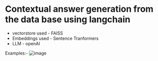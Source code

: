  # Contextual answer generation from the data base using langchain
* vectorstore used - FAISS
* Embeddings used - Sentence Tranformers
* LLM - openAI 





Examples:-
![image](https://github.com/uttam112/chaabi/assets/123285882/63ebe216-ad4e-4f06-9df7-64104e9b7019)
